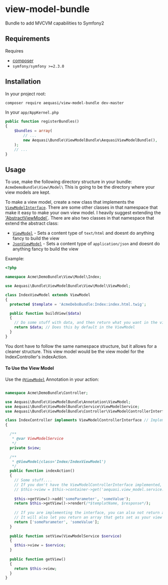 view-model-bundle
=================

Bundle to add MVCVM capabilities to Symfony2

## Requirements

Requires 

* [composer](http://www.getcomposer.org/)
* `symfony/symfony >=2.3.0`

## Installation

In your project root:

```sh
composer require aequasi/view-model-bundle dev-master
```

In your `app/AppKernel.php`

```php
public function registerBundles()
{
    $bundles = array(
        // ...
        new Aequasi\Bundle\ViewModelBundle\AequasiViewModelBundle(),
    );
    // ...
}
```

## Usage

To use, make the following directory structure in your bundle: `AcmeDemoBundle\View\Model\`
This is going to be the directory where your view models are kept. 

To make a view model, create a new class that implements the [`ViewModelInterface`][0]. 
There are some other classes in that namespace that make it easy to make your own view model. I heavily suggest extending the ['AbstractViewModel`][1].
There are also two classes in that namespace that extend the abstract class:

* [`ViewModel`][2] - Sets a content type of `text/html` and doesnt do anything fancy to build the view
* [`JsonViewModel`][3] - Sets a content type of `application/json` and doesnt do anything fancy to build the view

Example:

```php
<?php

namespace Acme\DemoBundle\View\Model\Index;

use Aequasi\Bundle\ViewModelBundle\View\Model\ViewModel;

class IndexViewModel extends ViewModel
{
  protected $template = 'AcmeDeboBundle:Index:index.html.twig';

  public function buildView($data)
  {
    // Do some stuff with data, and then return what you want in the view
    return $data; // Does this by default in the ViewModel
  }
}
```

You dont have to follow the same namespace structure, but it allows for a cleaner structure. This view model would be the view model for the IndexController's indexAction.

#### To Use the View Model

Use the [`@ViewModel`][4] Annotation in your action:

```php

namespace Acme\DemoBundle\Controller;

use Aequasi\Bundle\ViewModelBundle\Annotation\ViewModel;
use Aequasi\Bundle\ViewModelBundle\Service\ViewModelService;
use Aequasi\Bundle\ViewModelBundle\Controller\ViewModelControllerInterface;

class IndexController implements ViewModelControllerInterface // Implementing this sets $this->view as an instance of the ViewModelService
{

  /**
   * @var ViewModelService
   */
  private $view;

  /**
   * @ViewModel(class='Index/IndexViewModel')
   */ 
  public function indexAction()
  {
    // Some stuff....
    // If you don't have the ViewModelControllerInterface implemented, you will need to get the service
    // $this->view = $this->container->get('aequasi.view_model.service.view');
    
    $this->getView()->add('someParameter', 'someValue');
    return $this->getView()->render(/*$templatName, $response*/);
    
    // If you are implementing the interface, you can also not return anything and it will create the response for you
    // It will also let you return an array that gets set as your view parameters
    return ['someParameter', 'someValue'];
  }
  
  public function setView(ViewModelService $service)
  {
    $this->view = $service;
  }
  
  public function getView()
  {
    return $this->view;
  }
}
```

[0]: https://github.com/aequasi/view-model-bundle/blob/master/src/Aequasi/Bundle/ViewModelBundle/View/Model/ViewModelInterface.php
[1]: https://github.com/aequasi/view-model-bundle/blob/master/src/Aequasi/Bundle/ViewModelBundle/View/Model/AbstractViewModel.php
[2]: https://github.com/aequasi/view-model-bundle/blob/master/src/Aequasi/Bundle/ViewModelBundle/View/Model/ViewModel.php
[3]: https://github.com/aequasi/view-model-bundle/blob/master/src/Aequasi/Bundle/ViewModelBundle/View/Model/JsonViewModel.php
[4]: https://github.com/aequasi/view-model-bundle/blob/master/src/Aequasi/Bundle/ViewModelBundle/Annotation/ViewModel.php
